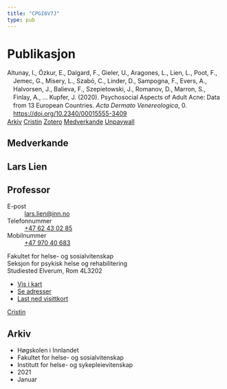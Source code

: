 ```yaml
---
title: "CPGI6V7J"
type: pub
---
```

<h1>Publikasjon</h1>
<article id="csl-bib-container-CPGI6V7J" class="csl-bib-container">
  <div class="csl-bib-body" style="line-height: 1.35; padding-left: 1em; text-indent:-1em;">
  <div class="csl-entry">Altunay, I., &#xD6;zkur, E., Dalgard, F., Gieler, U., Aragones, L., Lien, L., Poot, F., Jemec, G., Misery, L., Szab&#xF3;, C., Linder, D., Sampogna, F., Evers, A., Halvorsen, J., Balieva, F., Szepietowski, J., Romanov, D., Marron, S., Finlay, A., &#x2026; Kupfer, J. (2020). Psychosocial Aspects of Adult Acne: Data from 13 European Countries. <i>Acta Dermato Venereologica</i>, 0. <a href="https://doi.org/10.2340/00015555-3409">https://doi.org/10.2340/00015555-3409</a></div>
</div>
  <div class="csl-bib-buttons">
    <a href="#taxonomy-article-CPGI6V7J" class="csl-bib-button">Arkiv</a>
    <a href alt="Cristin URL" class="csl-bib-button">Cristin</a>
    <a href alt="Zotero URL" class="csl-bib-button">Zotero</a>
    <a href="#contributors-article-CPGI6V7J" class="csl-bib-button">Medverkande</a>
    <a href="https://www.medicaljournals.se/acta/download/10.2340/00015555-3409/" class="csl-bib-button">Unpaywall</a>
  </div>
  <div id="csl-bib-meta-container-CPGI6V7J"></div>
</article>
<div id="csl-bib-meta-CPGI6V7J" class="csl-bib-meta">
  <article id="contributors-article-CPGI6V7J" class="contributors-article">
    <h1>Medverkande</h1>
    <div class="personas">
<div class="vrtx-hinn-person-card">
<div class="photo">
<i class="lar la-user-circle missing-person"></i>
</div>
<div class="info">
<hgroup><h1>Lars Lien</h1>
<h2>Professor</h2>
</hgroup><dl>
<dt>E-post</dt>
<dd>
<a href="mailto:lars.lien@inn.no">lars.lien@inn.no</a>
</dd>
<dt>Telefonnummer</dt>
<dd><a href="tel:+4762430285">
+47 62 43 02 85
</a></dd>
<dt>Mobilnummer</dt>
<dd><a href="tel:+4797040683">
+47 970 40 683
</a></dd>
</dl>
<p>
Fakultet for helse- og sosialvitenskap<br>
Seksjon for psykisk helse og rehabilitering<br>
Studiested Elverum,
Rom 4L3202
</p>
<ul class="vrtx-hinn-links">
<li><a href="https://www.google.com/maps?q=60.88177,11.53669">Vis i kart</a></li>
<li><a href="https://www.inn.no/finn-en-ansatt/lars-lien.html#vrtx-hinn-addresses">Se adresser</a></li>
<li><a href="https://www.inn.no/finn-en-ansatt/lars-lien.html?vrtx=vcf">Last ned visittkort</a></li>
</ul>
</div>
</div>
<a href="https://app.cristin.no/persons/show.jsf?id=14287" alt="Cristin URL" class="personas-cristin">Cristin</a>
</div>
  </article>
  <article id="taxonomy-article-CPGI6V7J" class="taxonomy-article">
    <h1>Arkiv</h1>
    <ul>
      <li>Høgskolen i Innlandet</li>
      <li>Fakultet for helse- og sosialvitenskap</li>
      <li>Institutt for helse- og sykepleievitenskap</li>
      <li>2021</li>
      <li>Januar</li>
    </ul>
  </article>
</div>
